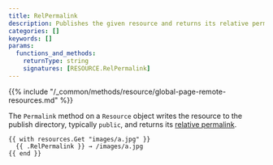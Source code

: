 ```yaml
---
title: RelPermalink
description: Publishes the given resource and returns its relative permalink.
categories: []
keywords: []
params:
  functions_and_methods:
    returnType: string
    signatures: [RESOURCE.RelPermalink]
---
```


{{% include "/_common/methods/resource/global-page-remote-resources.md" %}}

The `Permalink` method on a `Resource` object writes the resource to the publish directory, typically `public`, and returns its [relative permalink](g).

```go-html-template
{{ with resources.Get "images/a.jpg" }}
  {{ .RelPermalink }} → /images/a.jpg
{{ end }}
```
